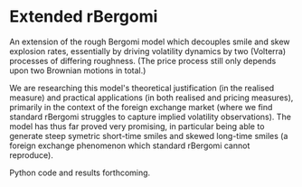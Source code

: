 # Extended rBergomi

An extension of the rough Bergomi model which decouples smile and skew explosion rates, essentially by driving volatility dynamics by two (Volterra) processes of differing roughness. (The price process still only depends upon two Brownian motions in total.)

We are researching this model's theoretical justification (in the realised measure) and practical applications (in both realised and pricing measures), primarily in the context of the foreign exchange market (where we find standard rBergomi struggles to capture implied volatility observations). The model has thus far proved very promising, in particular being able to generate steep symetric short-time smiles and skewed long-time smiles (a foreign exchange phenomenon which standard rBergomi cannot reproduce).

Python code and results forthcoming.
